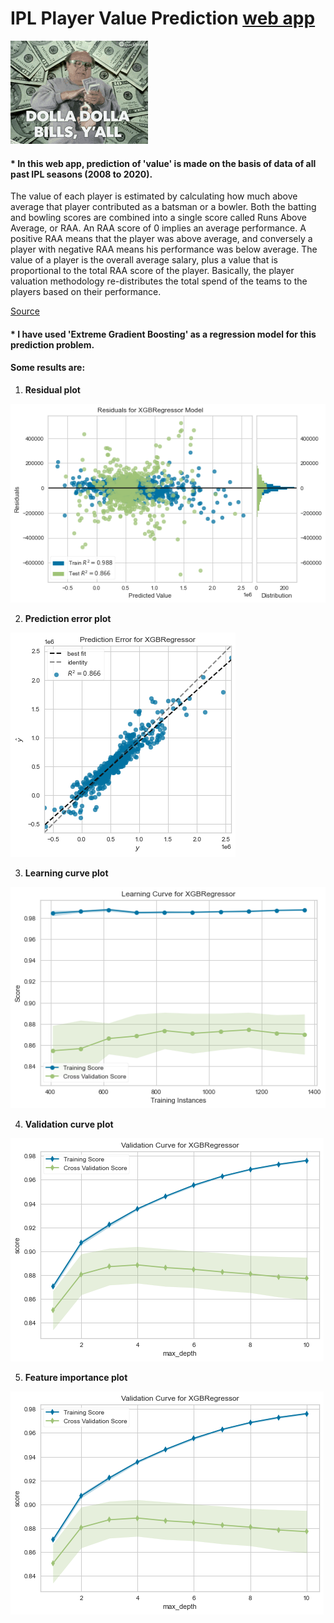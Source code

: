 # IPL Player Value Prediction [web app](https://ipl-player-value-pred-app.herokuapp.com/)

![money gif][logo]

[logo]: https://github.com/adityarc19/IPL-player-value-prediction/blob/main/images/tenor.gif

#### * In this web app, prediction of 'value' is made on the basis of data of all past IPL seasons (2008 to 2020).
The value of each player is estimated by calculating how much above average that player contributed as a batsman or a bowler. Both the batting and bowling scores are combined into a single score called Runs Above Average, or RAA. An RAA score of 0 implies an average performance. A positive RAA means that the player was above average, and conversely a player with negative RAA means his performance was below average. 
The value of a player is the overall average salary, plus a value that is proportional to the total RAA score of the player. Basically, the player valuation methodology re-distributes the total spend of the teams to the players based on their performance.

[Source](http://www.cricmetric.com/blog/2015/05/how-much-was-each-player-actually-worth-in-ipl-2015/)

#### * I have used 'Extreme Gradient Boosting' as a regression model for this prediction problem. 

#### Some results are:
 1. **Residual plot**
 
![metrics][a]

[a]: https://github.com/adityarc19/IPL-player-value-prediction/blob/main/images/res-plot.png?raw=true

2. **Prediction error plot**

![hyperparams][b]

[b]: https://github.com/adityarc19/IPL-player-value-prediction/blob/main/images/pred-error-plot.png?raw=true

3. **Learning curve plot**

![lc_plot][e]

[e]: https://github.com/adityarc19/IPL-player-value-prediction/blob/main/images/learning-curve.png?raw=true

4. **Validation curve plot**

![vc_plot][f]

[f]: https://github.com/adityarc19/IPL-player-value-prediction/blob/main/images/valid-curve.png?raw=true

5. **Feature importance plot**

![ft_plot][f]

[f]: https://github.com/adityarc19/IPL-player-value-prediction/blob/main/images/feature-imp.png?raw=true
